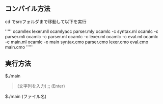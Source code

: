 ## コンパイル方法
cd でsrcフォルダまで移動して以下を実行

'''''
ocamllex lexer.mll
ocamlyacc parser.mly
ocamlc -c syntax.ml
ocamlc -c parser.mli
ocamlc -c parser.ml
ocamlc -c lexer.ml
ocamlc -c eval.ml
ocamlc -c main.ml
ocamlc -o main syntax.cmo parser.cmo lexer.cmo eval.cmo main.cmo
'''''

## 実行方法
$./main
> (文字列を入力) ;; (Enter)

$./main (ファイル名)

